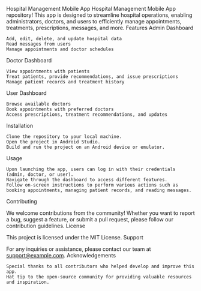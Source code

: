 Hospital Management Mobile App
Hospital Management Mobile App repository! 
This app is designed to streamline hospital operations, enabling administrators, doctors, and users to efficiently manage appointments, treatments, prescriptions, messages, and more.
Features
Admin Dashboard

    Add, edit, delete, and update hospital data
    Read messages from users
    Manage appointments and doctor schedules

Doctor Dashboard

    View appointments with patients
    Treat patients, provide recommendations, and issue prescriptions
    Manage patient records and treatment history

User Dashboard

    Browse available doctors
    Book appointments with preferred doctors
    Access prescriptions, treatment recommendations, and updates

Installation

    Clone the repository to your local machine.
    Open the project in Android Studio.
    Build and run the project on an Android device or emulator.

Usage

    Upon launching the app, users can log in with their credentials (admin, doctor, or user).
    Navigate through the dashboard to access different features.
    Follow on-screen instructions to perform various actions such as booking appointments, managing patient records, and reading messages.

Contributing

We welcome contributions from the community! Whether you want to report a bug, suggest a feature, or submit a pull request, please follow our contribution guidelines.
License

This project is licensed under the MIT License.
Support

For any inquiries or assistance, please contact our team at support@example.com.
Acknowledgements

    Special thanks to all contributors who helped develop and improve this app.
    Hat tip to the open-source community for providing valuable resources and inspiration.
